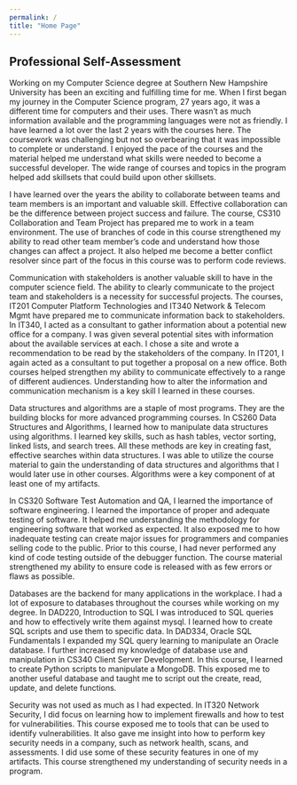 ```yaml
---
permalink: /
title: "Home Page"
---
```


## Professional Self-Assessment

Working on my Computer Science degree at Southern New Hampshire University has been an exciting and fulfilling time for me.  When I first began my journey in the Computer Science program, 27 years ago, it was a different time for computers and their uses.  There wasn’t as much information available and the programming languages were not as friendly.  I have learned a lot over the last 2 years with the courses here.  The coursework was challenging but not so overbearing that it was impossible to complete or understand.  I enjoyed the pace of the courses and the material helped me understand what skills were needed to become a successful developer.  The wide range of courses and topics in the program helped add skillsets that could build upon other skillsets.

I have learned over the years the ability to collaborate between teams and team members is an important and valuable skill.  Effective collaboration can be the difference between project success and failure.  The course, CS310 Collaboration and Team Project has prepared me to work in a team environment.  The use of branches of code in this course strengthened my ability to read other team member’s code and understand how those changes can affect a project.  It also helped me become a better conflict resolver since part of the focus in this course was to perform code reviews.

Communication with stakeholders is another valuable skill to have in the computer science field.  The ability to clearly communicate to the project team and stakeholders is a necessity for successful projects.  The courses, IT201 Computer Platform Technologies and IT340 Network & Telecom Mgmt have prepared me to communicate information back to stakeholders.  In IT340, I acted as a consultant to gather information about a potential new office for a company.  I was given several potential sites with information about the available services at each.  I chose a site and wrote a recommendation to be read by the stakeholders of the company.  In IT201, I again acted as a consultant to put together a proposal on a new office.  Both courses helped strengthen my ability to communicate effectively to a range of different audiences.  Understanding how to alter the information and communication mechanism is a key skill I learned in these courses.

Data structures and algorithms are a staple of most programs.  They are the building blocks for more advanced programming courses.  In CS260 Data Structures and Algorithms, I learned how to manipulate data structures using algorithms.  I learned key skills, such as hash tables, vector sorting, linked lists, and search trees.  All these methods are key in creating fast, effective searches within data structures.  I was able to utilize the course material to gain the understanding of data structures and algorithms that I would later use in other courses.  Algorithms were a key component of at least one of my artifacts.

In CS320 Software Test Automation and QA, I learned the importance of software engineering.  I learned the importance of proper and adequate testing of software.  It helped me understanding the methodology for engineering software that worked as expected.  It also exposed me to how inadequate testing can create major issues for programmers and companies selling code to the public.  Prior to this course, I had never performed any kind of code testing outside of the debugger function.  The course material strengthened my ability to ensure code is released with as few errors or flaws as possible.

Databases are the backend for many applications in the workplace.  I had a lot of exposure to databases throughout the courses while working on my degree.  In DAD220, Introduction to SQL I was introduced to SQL queries and how to effectively write them against mysql.  I learned how to create SQL scripts and use them to specific data.  In DAD334, Oracle SQL Fundamentals I expanded my SQL query learning to manipulate an Oracle database.  I further increased my knowledge of database use and manipulation in CS340 Client Server Development.  In this course, I learned to create Python scripts to manipulate a MongoDB.  This exposed me to another useful database and taught me to script out the create, read, update, and delete functions.

Security was not used as much as I had expected.  In IT320 Network Security, I did focus on learning how to implement firewalls and how to test for vulnerabilities.  This course exposed me to tools that can be used to identify vulnerabilities.  It also gave me insight into how to perform key security needs in a company, such as network health, scans, and assessments.  I did use some of these security features in one of my artifacts.  This course strengthened my understanding of security needs in a program.

